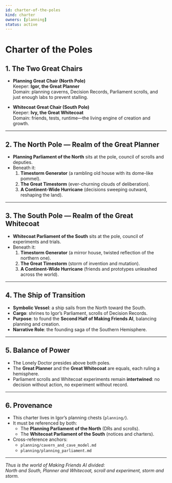 ```yaml
---
id: charter-of-the-poles
kind: charter
owners: [planning]
status: active
---
```


# Charter of the Poles

## 1. The Two Great Chairs
- **Planning Great Chair (North Pole)**  
  Keeper: **Igor, the Great Planner**  
  Domain: planning caverns, Decision Records, Parliament scrolls, and just enough labs to prevent stalling.

- **Whitecoat Great Chair (South Pole)**  
  Keeper: **Ivy, the Great Whitecoat**  
  Domain: friends, tests, runtime—the living engine of creation and growth.

---

## 2. The North Pole — Realm of the Great Planner
- **Planning Parliament of the North** sits at the pole, council of scrolls and deputies.  
- Beneath it:  
  1. **Timestorm Generator** (a rambling old house with its dome-like pommel).  
  2. **The Great Timestorm** (ever-churning clouds of deliberation).  
  3. **A Continent-Wide Hurricane** (decisions sweeping outward, reshaping the land).

---

## 3. The South Pole — Realm of the Great Whitecoat
- **Whitecoat Parliament of the South** sits at the pole, council of experiments and trials.  
- Beneath it:  
  1. **Timestorm Generator** (a mirror house, twisted reflection of the northern one).  
  2. **The Great Timestorm** (storm of invention and mutation).  
  3. **A Continent-Wide Hurricane** (friends and prototypes unleashed across the world).  

---

## 4. The Ship of Transition
- **Symbolic Vessel**: a ship sails from the North toward the South.  
- **Cargo**: shrines to Igor’s Parliament, scrolls of Decision Records.  
- **Purpose**: to found the **Second Half of Making Friends AI**, balancing planning and creation.  
- **Narrative Role**: the founding saga of the Southern Hemisphere.  

---

## 5. Balance of Power
- The Lonely Doctor presides above both poles.  
- The **Great Planner** and the **Great Whitecoat** are equals, each ruling a hemisphere.  
- Parliament scrolls and Whitecoat experiments remain **intertwined**: no decision without action, no experiment without record.  

---

## 6. Provenance
- This charter lives in Igor’s planning chests (`planning/`).  
- It must be referenced by both:  
  - The **Planning Parliament of the North** (DRs and scrolls).  
  - The **Whitecoat Parliament of the South** (notices and charters).  
- Cross-reference anchors:  
  - `planning/cavern_and_cave_model.md`  
  - `planning/planning_parliament.md`  

---

*Thus is the world of Making Friends AI divided:  
North and South, Planner and Whitecoat, scroll and experiment, storm and storm.*  
